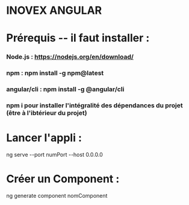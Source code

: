 # INOVEX ANGULAR

# Prérequis --  il faut installer :
### Node.js : https://nodejs.org/en/download/
### npm : npm install -g npm@latest
### angular/cli : npm install -g @angular/cli
### npm i pour installer l'intégralité des dépendances du projet (être à l'ibtérieur du projet)


# Lancer l'appli :
ng serve --port numPort --host 0.0.0.0

# Créer un Component :
ng generate component nomComponent